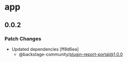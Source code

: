# app

## 0.0.2

### Patch Changes

- Updated dependencies [ff8d6ea]
  - @backstage-community/plugin-report-portal@1.0.0
